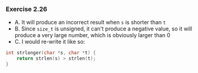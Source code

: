 ### Exercise 2.26
- A. It will produce an incorrect result when `s` is shorter than `t`
- B. Since `size_t` is unsigned, it can't produce a negative value, so it will produce a very large number, which is obviously larger than 0
- C. I would re-write it like so:
```c
int strlonger(char *s, char *t) {
    return strlen(s) > strlen(t);
}
```
